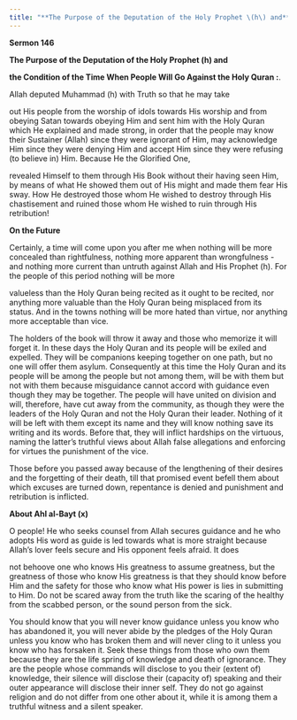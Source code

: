 ```yaml
---
title: "**The Purpose of the Deputation of the Holy Prophet \(h\) and**" 
---
```

**Sermon 146**

**The Purpose of the Deputation of the Holy Prophet \(h\) and**

**the Condition of the Time When People Will Go Against the Holy Quran :**\.

Allah deputed Muhammad \(h\) with Truth so that he may take

out His people from the worship of idols towards His worship and from obeying Satan towards obeying Him and sent him with the Holy Quran which He explained and made strong, in order that the people may know their Sustainer \(Allah\) since they were ignorant of Him, may acknowledge Him since they were denying Him and accept Him since they were refusing \(to believe in\) Him\. Because He the Glorified One,

<a id="page562"></a>revealed Himself to them through His Book without their having seen Him, by means of what He showed them out of His might and made them fear His sway\. How He destroyed those whom He wished to destroy through His chastisement and ruined those whom He wished to ruin through His retribution\!

**On the Future**

Certainly, a time will come upon you after me when nothing will be more concealed than rightfulness, nothing more apparent than wrongfulness \- and nothing more current than untruth against Allah and His Prophet \(h\)\. For the people of this period nothing will be more

valueless than the Holy Quran being recited as it ought to be recited, nor anything more valuable than the Holy Quran being misplaced from its status\. And in the towns nothing will be more hated than virtue, nor anything more acceptable than vice\.

The holders of the book will throw it away and those who memorize it will forget it\. In these days the Holy Quran and its people will be exiled and expelled\. They will be companions keeping together on one path, but no one will offer them asylum\. Consequently at this time the Holy Quran and its people will be among the people but not among them, will be with them but not with them because misguidance cannot accord with guidance even though they may be together\. The people will have united on division and will, therefore, have cut away from the community, as though they were the leaders of the Holy Quran and not the Holy Quran their leader\. Nothing of it will be left with them except its name and they will know nothing save its writing and its words\. Before that, they will inflict hardships on the virtuous, naming the latter’s truthful views about Allah false allegations and enforcing for virtues the punishment of the vice\.

Those before you passed away because of the lengthening of their desires and the forgetting of their death, till that promised event befell them about which excuses are turned down, repentance is denied and punishment and retribution is inflicted\.

**About Ahl al\-Bayt \(x\)**

O people\! He who seeks counsel from Allah secures guidance and he who adopts His word as guide is led towards what is more straight because Allah’s lover feels secure and His opponent feels afraid\. It does

<a id="page563"></a>not behoove one who knows His greatness to assume greatness, but the greatness of those who know His greatness is that they should know before Him and the safety for those who know what His power is lies in submitting to Him\. Do not be scared away from the truth like the scaring of the healthy from the scabbed person, or the sound person from the sick\.

You should know that you will never know guidance unless you know who has abandoned it, you will never abide by the pledges of the Holy Quran unless you know who has broken them and will never cling to it unless you know who has forsaken it\. Seek these things from those who own them because they are the life spring of knowledge and death of ignorance\. They are the people whose commands will disclose to you their \(extent of\) knowledge, their silence will disclose their \(capacity of\) speaking and their outer appearance will disclose their inner self\. They do not go against religion and do not differ from one other about it, while it is among them a truthful witness and a silent speaker\.

